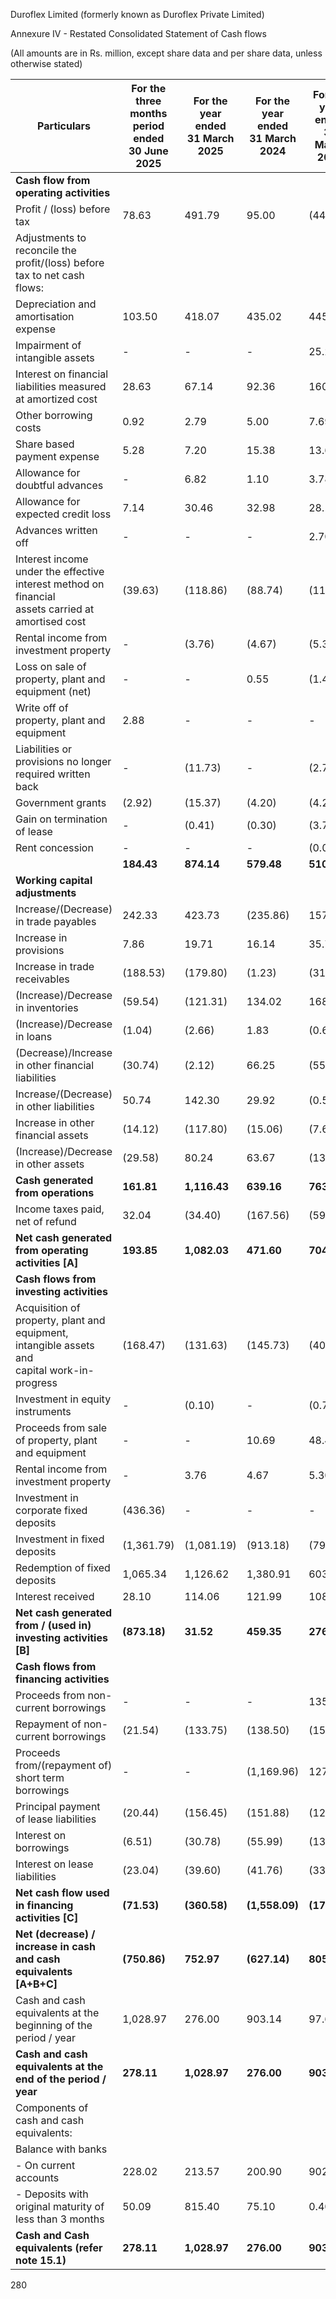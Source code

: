 Duroflex Limited (formerly known as Duroflex Private Limited)

Annexure IV - Restated Consolidated Statement of Cash flows

(All amounts are in Rs. million, except share data and per share data, unless otherwise stated)

<table><thead><tr><th>Particulars</th><th>For the three months<br>period ended<br>30 June 2025</th><th>For the year ended<br>31 March 2025</th><th>For the year ended<br>31 March 2024</th><th>For the year ended<br>31 March 2023</th></tr></thead><tbody><tr><td><strong>Cash flow from operating activities</strong></td><td></td><td></td><td></td><td></td></tr><tr><td>Profit / (loss) before tax</td><td>78.63</td><td>491.79</td><td>95.00</td><td>(44.92)</td></tr><tr><td>Adjustments to reconcile the profit/(loss) before tax to net cash flows:</td><td></td><td></td><td></td><td></td></tr><tr><td>Depreciation and amortisation expense</td><td>103.50</td><td>418.07</td><td>435.02</td><td>445.60</td></tr><tr><td>Impairment of intangible assets</td><td>-</td><td>-</td><td>-</td><td>25.20</td></tr><tr><td>Interest on financial liabilities measured at amortized cost</td><td>28.63</td><td>67.14</td><td>92.36</td><td>160.21</td></tr><tr><td>Other borrowing costs</td><td>0.92</td><td>2.79</td><td>5.00</td><td>7.69</td></tr><tr><td>Share based payment expense</td><td>5.28</td><td>7.20</td><td>15.38</td><td>13.62</td></tr><tr><td>Allowance for doubtful advances</td><td>-</td><td>6.82</td><td>1.10</td><td>3.78</td></tr><tr><td>Allowance for expected credit loss</td><td>7.14</td><td>30.46</td><td>32.98</td><td>28.17</td></tr><tr><td>Advances written off</td><td>-</td><td>-</td><td>-</td><td>2.70</td></tr><tr><td>Interest income under the effective interest method on financial<br>assets carried at amortised cost</td><td>(39.63)</td><td>(118.86)</td><td>(88.74)</td><td>(113.89)</td></tr><tr><td>Rental income from investment property</td><td>-</td><td>(3.76)</td><td>(4.67)</td><td>(5.30)</td></tr><tr><td>Loss on sale of property, plant and equipment (net)</td><td>-</td><td>-</td><td>0.55</td><td>(1.43)</td></tr><tr><td>Write off of property, plant and equipment</td><td>2.88</td><td>-</td><td>-</td><td>-</td></tr><tr><td>Liabilities or provisions no longer required written back</td><td>-</td><td>(11.73)</td><td>-</td><td>(2.76)</td></tr><tr><td>Government grants</td><td>(2.92)</td><td>(15.37)</td><td>(4.20)</td><td>(4.20)</td></tr><tr><td>Gain on termination of lease</td><td>-</td><td>(0.41)</td><td>(0.30)</td><td>(3.74)</td></tr><tr><td>Rent concession</td><td>-</td><td>-</td><td>-</td><td>(0.02)</td></tr><tr><td></td><td><strong>184.43</strong></td><td><strong>874.14</strong></td><td><strong>579.48</strong></td><td><strong>510.71</strong></td></tr><tr><td><strong>Working capital adjustments</strong></td><td></td><td></td><td></td><td></td></tr><tr><td>Increase/(Decrease) in trade payables</td><td>242.33</td><td>423.73</td><td>(235.86)</td><td>157.87</td></tr><tr><td>Increase in provisions</td><td>7.86</td><td>19.71</td><td>16.14</td><td>35.78</td></tr><tr><td>Increase in trade receivables</td><td>(188.53)</td><td>(179.80)</td><td>(1.23)</td><td>(31.22)</td></tr><tr><td>(Increase)/Decrease in inventories</td><td>(59.54)</td><td>(121.31)</td><td>134.02</td><td>168.12</td></tr><tr><td>(Increase)/Decrease in loans</td><td>(1.04)</td><td>(2.66)</td><td>1.83</td><td>(0.68)</td></tr><tr><td>(Decrease)/Increase in other financial liabilities</td><td>(30.74)</td><td>(2.12)</td><td>66.25</td><td>(55.22)</td></tr><tr><td>Increase/(Decrease) in other liabilities</td><td>50.74</td><td>142.30</td><td>29.92</td><td>(0.54)</td></tr><tr><td>Increase in other financial assets</td><td>(14.12)</td><td>(117.80)</td><td>(15.06)</td><td>(7.65)</td></tr><tr><td>(Increase)/Decrease in other assets</td><td>(29.58)</td><td>80.24</td><td>63.67</td><td>(13.82)</td></tr><tr><td><strong>Cash generated from operations</strong></td><td><strong>161.81</strong></td><td><strong>1,116.43</strong></td><td><strong>639.16</strong></td><td><strong>763.35</strong></td></tr><tr><td>Income taxes paid, net of refund</td><td>32.04</td><td>(34.40)</td><td>(167.56)</td><td>(59.30)</td></tr><tr><td><strong>Net cash generated from operating activities [A]</strong></td><td><strong>193.85</strong></td><td><strong>1,082.03</strong></td><td><strong>471.60</strong></td><td><strong>704.05</strong></td></tr><tr><td><strong>Cash flows from investing activities</strong></td><td></td><td></td><td></td><td></td></tr><tr><td>Acquisition of property, plant and equipment, intangible assets and<br>capital work-in-progress</td><td>(168.47)</td><td>(131.63)</td><td>(145.73)</td><td>(408.26)</td></tr><tr><td>Investment in equity instruments</td><td>-</td><td>(0.10)</td><td>-</td><td>(0.70)</td></tr><tr><td>Proceeds from sale of property, plant and equipment</td><td>-</td><td>-</td><td>10.69</td><td>48.40</td></tr><tr><td>Rental income from investment property</td><td>-</td><td>3.76</td><td>4.67</td><td>5.30</td></tr><tr><td>Investment in corporate fixed deposits</td><td>(436.36)</td><td>-</td><td>-</td><td>-</td></tr><tr><td>Investment in fixed deposits</td><td>(1,361.79)</td><td>(1,081.19)</td><td>(913.18)</td><td>(79.28)</td></tr><tr><td>Redemption of fixed deposits</td><td>1,065.34</td><td>1,126.62</td><td>1,380.91</td><td>603.00</td></tr><tr><td>Interest received</td><td>28.10</td><td>114.06</td><td>121.99</td><td>108.47</td></tr><tr><td><strong>Net cash generated from / (used in) investing activities [B]</strong></td><td><strong>(873.18)</strong></td><td><strong>31.52</strong></td><td><strong>459.35</strong></td><td><strong>276.93</strong></td></tr><tr><td><strong>Cash flows from financing activities</strong></td><td></td><td></td><td></td><td></td></tr><tr><td>Proceeds from non-current borrowings</td><td>-</td><td>-</td><td>-</td><td>135.00</td></tr><tr><td>Repayment of non-current borrowings</td><td>(21.54)</td><td>(133.75)</td><td>(138.50)</td><td>(152.48)</td></tr><tr><td>Proceeds from/(repayment of) short term borrowings</td><td>-</td><td>-</td><td>(1,169.96)</td><td>127.16</td></tr><tr><td>Principal payment of lease liabilities</td><td>(20.44)</td><td>(156.45)</td><td>(151.88)</td><td>(120.19)</td></tr><tr><td>Interest on borrowings</td><td>(6.51)</td><td>(30.78)</td><td>(55.99)</td><td>(131.87)</td></tr><tr><td>Interest on lease liabilities</td><td>(23.04)</td><td>(39.60)</td><td>(41.76)</td><td>(33.11)</td></tr><tr><td><strong>Net cash flow used in financing activities [C]</strong></td><td><strong>(71.53)</strong></td><td><strong>(360.58)</strong></td><td><strong>(1,558.09)</strong></td><td><strong>(175.49)</strong></td></tr><tr><td><strong>Net (decrease) / increase in cash and cash equivalents [A+B+C]</strong></td><td><strong>(750.86)</strong></td><td><strong>752.97</strong></td><td><strong>(627.14)</strong></td><td><strong>805.49</strong></td></tr><tr><td>Cash and cash equivalents at the beginning of the period / year</td><td>1,028.97</td><td>276.00</td><td>903.14</td><td>97.65</td></tr><tr><td><strong>Cash and cash equivalents at the end of the period / year</strong></td><td><strong>278.11</strong></td><td><strong>1,028.97</strong></td><td><strong>276.00</strong></td><td><strong>903.14</strong></td></tr><tr><td>Components of cash and cash equivalents:</td><td></td><td></td><td></td><td></td></tr><tr><td>Balance with banks</td><td></td><td></td><td></td><td></td></tr><tr><td>- On current accounts</td><td>228.02</td><td>213.57</td><td>200.90</td><td>902.74</td></tr><tr><td>- Deposits with original maturity of less than 3 months</td><td>50.09</td><td>815.40</td><td>75.10</td><td>0.40</td></tr><tr><td><strong>Cash and Cash equivalents (refer note 15.1)</strong></td><td><strong>278.11</strong></td><td><strong>1,028.97</strong></td><td><strong>276.00</strong></td><td><strong>903.14</strong></td></tr></tbody></table>

280